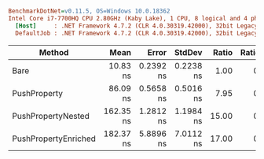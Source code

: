 ``` ini

BenchmarkDotNet=v0.11.5, OS=Windows 10.0.18362
Intel Core i7-7700HQ CPU 2.80GHz (Kaby Lake), 1 CPU, 8 logical and 4 physical cores
  [Host]     : .NET Framework 4.7.2 (CLR 4.0.30319.42000), 32bit LegacyJIT-v4.8.4010.0
  DefaultJob : .NET Framework 4.7.2 (CLR 4.0.30319.42000), 32bit LegacyJIT-v4.8.4010.0


```
|               Method |      Mean |     Error |    StdDev | Ratio | RatioSD |
|--------------------- |----------:|----------:|----------:|------:|--------:|
|                 Bare |  10.83 ns | 0.2392 ns | 0.2238 ns |  1.00 |    0.00 |
|         PushProperty |  86.09 ns | 0.5658 ns | 0.5016 ns |  7.95 |    0.19 |
|   PushPropertyNested | 162.35 ns | 1.2812 ns | 1.1984 ns | 15.00 |    0.31 |
| PushPropertyEnriched | 182.37 ns | 5.8896 ns | 7.0112 ns | 17.00 |    0.78 |
